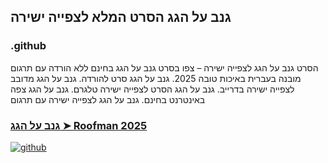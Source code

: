 ## גנב על הגג הסרט המלא לצפייה ישירה

### .github

הסרט גנב על הגג לצפייה ישירה – צפו בסרט גנב על הגג בחינם ללא הורדה עם תרגום מובנה בעברית באיכות טובה 2025. גנב על הגג סרט להורדה. גנב על הגג מדובב לצפייה ישירה בדרייב. גנב על הגג הסרט לצפייה ישירה טלגרם. גנב על הגג צפה באינטרנט בחינם. גנב על הגג לצפייה ישירה עם תרגום

### [גנב על הגג ➤ Roofman 2025](https://watching4khdmovies.blogspot.com/2025/10/roofman-he.html)

<a href="https://watching4khdmovies.blogspot.com/2025/10/roofman-he.html" rel="nofollow"><img src="https://image.tmdb.org/t/p/w1280/6eOVrbyQctoCO167EggckFEIpYQ.jpg" alt="github" data-canonical-src="https://image.tmdb.org/t/p/w1280/6eOVrbyQctoCO167EggckFEIpYQ.jpg" style="max-width: 100%;"></a>
